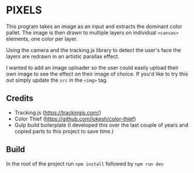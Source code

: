 # PIXELS

This program takes an image as an input and extracts the dominant color pallet. The image is then drawn to multiple layers on individual `<canvas>` elements, one color per layer.

Using the camera and the tracking.js library to detect the user's face the layers are redrawn in an artistic parallax effect.

I wanted to add an image uploader so the user could easily upload their own image to see the effect on their image of choice. If you'd like to try this out simply update the `src` in the `<img>` tag.

## Credits

- Tracking.js (https://trackingjs.com/)
- Color Thief (https://github.com/lokesh/color-thief)
- Gulp build boilerplate (I developed this over the last couple of years and copied parts to this project to save time.)

## Build

In the root of the project run `npm install` followed by `npm run dev`